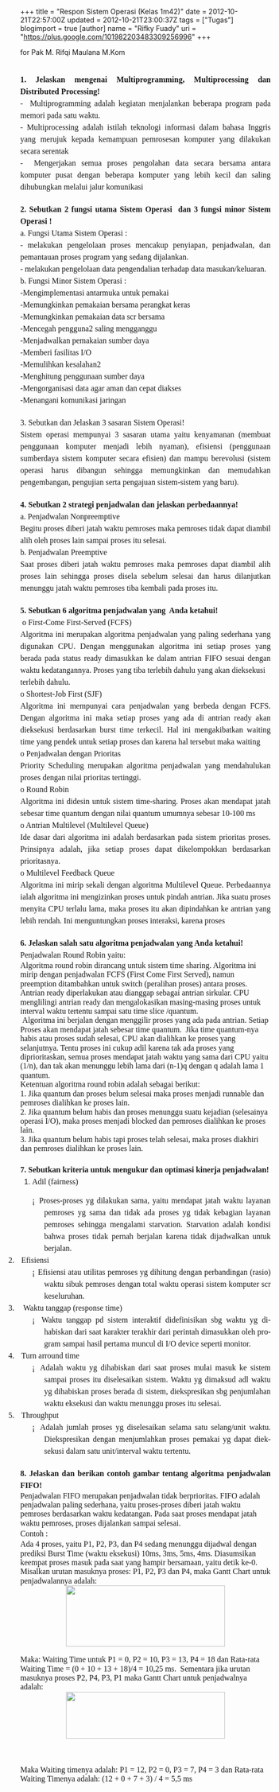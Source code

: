 +++
title = "Respon Sistem Operasi (Kelas 1m42)"
date = 2012-10-21T22:57:00Z
updated = 2012-10-21T23:00:37Z
tags = ["Tugas"]
blogimport = true 
[author]
	name = "Rifky Fuady"
	uri = "https://plus.google.com/101982203483309256996"
+++

for Pak M. Rifqi Maulana M.Kom<br /><div class="MsoNormal" style="line-height: 150%; margin-bottom: 0.0001pt; text-align: center;"><br /></div><div class="MsoNormal" style="line-height: 150%; margin-bottom: .0001pt; margin-bottom: 0cm; text-align: justify;"><b><span style="font-family: &quot;Times New Roman&quot;,&quot;serif&quot;; font-size: 12.0pt; line-height: 150%;">1. Jelaskan mengenai Multiprogramming, Multiprocessing dan Distributed Processing!</span></b></div><div class="MsoNormal" style="line-height: 150%; margin-bottom: .0001pt; margin-bottom: 0cm; text-align: justify;"><span style="font-family: &quot;Times New Roman&quot;,&quot;serif&quot;; font-size: 12.0pt; line-height: 150%;">- &nbsp;Multiprogramming adalah kegiatan menjalankan beberapa program pada memori pada satu waktu.</span></div><div class="MsoNormal" style="line-height: 150%; margin-bottom: .0001pt; margin-bottom: 0cm; text-align: justify;"><span style="font-family: &quot;Times New Roman&quot;,&quot;serif&quot;; font-size: 12.0pt; line-height: 150%;">- Multiprocessing adalah istilah teknologi informasi dalam bahasa Inggris yang merujuk kepada kemampuan pemrosesan komputer yang dilakukan secara serentak</span></div><div class="MsoNormal" style="line-height: 150%; margin-bottom: .0001pt; margin-bottom: 0cm; text-align: justify;"><span style="font-family: &quot;Times New Roman&quot;,&quot;serif&quot;; font-size: 12.0pt; line-height: 150%;">- &nbsp;Mengerjakan semua proses pengolahan data secara bersama antara komputer pusat dengan beberapa komputer yang lebih kecil dan saling dihubungkan melalui jalur komunikasi</span></div><div class="MsoNormal" style="line-height: 150%; margin-bottom: .0001pt; margin-bottom: 0cm; text-align: justify;"><br /></div><div class="MsoNormal" style="line-height: 150%; margin-bottom: .0001pt; margin-bottom: 0cm; text-align: justify;"><b><span style="font-family: &quot;Times New Roman&quot;,&quot;serif&quot;; font-size: 12.0pt; line-height: 150%;">2. Sebutkan 2 fungsi utama Sistem Operasi&nbsp; dan 3 fungsi minor Sistem Operasi !</span></b></div><div class="MsoNormal" style="line-height: 150%; margin-bottom: .0001pt; margin-bottom: 0cm; text-align: justify;"><span style="font-family: &quot;Times New Roman&quot;,&quot;serif&quot;; font-size: 12.0pt; line-height: 150%;">a. Fungsi Utama Sistem Operasi :</span></div><div class="MsoNormal" style="line-height: 150%; margin-bottom: .0001pt; margin-bottom: 0cm; text-align: justify;"><span style="font-family: &quot;Times New Roman&quot;,&quot;serif&quot;; font-size: 12.0pt; line-height: 150%;">- melakukan pengelolaan proses mencakup penyiapan, penjadwalan, dan pemantauan proses program yang sedang dijalankan.</span></div><div class="MsoNormal" style="line-height: 150%; margin-bottom: .0001pt; margin-bottom: 0cm; text-align: justify;"><span style="font-family: &quot;Times New Roman&quot;,&quot;serif&quot;; font-size: 12.0pt; line-height: 150%;">- melakukan pengelolaan data pengendalian terhadap data masukan/keluaran.</span></div><div class="MsoNormal" style="line-height: 150%; margin-bottom: .0001pt; margin-bottom: 0cm; text-align: justify;"><span style="font-family: &quot;Times New Roman&quot;,&quot;serif&quot;; font-size: 12.0pt; line-height: 150%;">b. Fungsi Minor Sistem Operasi :</span></div><div class="MsoNormal" style="line-height: 150%; margin-bottom: .0001pt; margin-bottom: 0cm; text-align: justify;"><span style="font-family: &quot;Times New Roman&quot;,&quot;serif&quot;; font-size: 12.0pt; line-height: 150%;">-Mengimplementasi antarmuka untuk pemakai</span></div><div class="MsoNormal" style="line-height: 150%; margin-bottom: .0001pt; margin-bottom: 0cm; text-align: justify;"><span style="font-family: &quot;Times New Roman&quot;,&quot;serif&quot;; font-size: 12.0pt; line-height: 150%;">-Memungkinkan pemakaian bersama perangkat keras</span></div><div class="MsoNormal" style="line-height: 150%; margin-bottom: .0001pt; margin-bottom: 0cm; text-align: justify;"><span style="font-family: &quot;Times New Roman&quot;,&quot;serif&quot;; font-size: 12.0pt; line-height: 150%;">-Memungkinkan pemakaian data scr bersama</span></div><div class="MsoNormal" style="line-height: 150%; margin-bottom: .0001pt; margin-bottom: 0cm; text-align: justify;"><span style="font-family: &quot;Times New Roman&quot;,&quot;serif&quot;; font-size: 12.0pt; line-height: 150%;">-Mencegah pengguna2 saling mengganggu</span></div><div class="MsoNormal" style="line-height: 150%; margin-bottom: .0001pt; margin-bottom: 0cm; text-align: justify;"><span style="font-family: &quot;Times New Roman&quot;,&quot;serif&quot;; font-size: 12.0pt; line-height: 150%;">-Menjadwalkan pemakaian sumber daya</span></div><div class="MsoNormal" style="line-height: 150%; margin-bottom: .0001pt; margin-bottom: 0cm; text-align: justify;"><span style="font-family: &quot;Times New Roman&quot;,&quot;serif&quot;; font-size: 12.0pt; line-height: 150%;">-Memberi fasilitas I/O</span></div><div class="MsoNormal" style="line-height: 150%; margin-bottom: .0001pt; margin-bottom: 0cm; text-align: justify;"><span style="font-family: &quot;Times New Roman&quot;,&quot;serif&quot;; font-size: 12.0pt; line-height: 150%;">-Memulihkan kesalahan2</span></div><div class="MsoNormal" style="line-height: 150%; margin-bottom: .0001pt; margin-bottom: 0cm; text-align: justify;"><span style="font-family: &quot;Times New Roman&quot;,&quot;serif&quot;; font-size: 12.0pt; line-height: 150%;">-Menghitung penggunaan sumber daya</span></div><div class="MsoNormal" style="line-height: 150%; margin-bottom: .0001pt; margin-bottom: 0cm; text-align: justify;"><span style="font-family: &quot;Times New Roman&quot;,&quot;serif&quot;; font-size: 12.0pt; line-height: 150%;">-Mengorganisasi data agar aman dan cepat diakses</span></div><div class="MsoNormal" style="line-height: 150%; margin-bottom: .0001pt; margin-bottom: 0cm; text-align: justify;"><span style="font-family: &quot;Times New Roman&quot;,&quot;serif&quot;; font-size: 12.0pt; line-height: 150%;">-Menangani komunikasi jaringan</span></div><div class="MsoNormal" style="line-height: 150%; margin-bottom: .0001pt; margin-bottom: 0cm; text-align: justify;"><br /></div><div class="MsoNormal" style="line-height: 150%; margin-bottom: .0001pt; margin-bottom: 0cm; text-align: justify;"><span style="font-family: &quot;Times New Roman&quot;,&quot;serif&quot;; font-size: 12.0pt; line-height: 150%;">3. Sebutkan dan Jelaskan 3 sasaran Sistem Operasi!</span></div><div class="MsoNormal" style="line-height: 150%; margin-bottom: .0001pt; margin-bottom: 0cm; text-align: justify;"><span style="font-family: &quot;Times New Roman&quot;,&quot;serif&quot;; font-size: 12.0pt; line-height: 150%;">Sistem operasi mempunyai 3 sasaran utama yaitu kenyamanan (membuat penggunaan komputer menjadi lebih nyaman), efisiensi (penggunaan sumberdaya sistem komputer secara efisien) dan mampu berevolusi (sistem operasi harus dibangun sehingga memungkinkan dan memudahkan pengembangan, pengujian serta pengajuan sistem-sistem yang baru).</span></div><div class="MsoNormal" style="line-height: 150%; margin-bottom: .0001pt; margin-bottom: 0cm; text-align: justify;"><br /></div><div class="MsoNormal" style="line-height: 150%; margin-bottom: .0001pt; margin-bottom: 0cm; text-align: justify;"><b><span style="font-family: &quot;Times New Roman&quot;,&quot;serif&quot;; font-size: 12.0pt; line-height: 150%;">4. Sebutkan 2 strategi penjadwalan dan jelaskan perbedaannya!</span></b></div><div class="MsoNormal" style="line-height: 150%; margin-bottom: .0001pt; margin-bottom: 0cm; text-align: justify;"><span style="font-family: &quot;Times New Roman&quot;,&quot;serif&quot;; font-size: 12.0pt; line-height: 150%;">a. Penjadwalan Nonpreemptive</span></div><div class="MsoNormal" style="line-height: 150%; margin-bottom: .0001pt; margin-bottom: 0cm; text-align: justify;"><span style="font-family: &quot;Times New Roman&quot;,&quot;serif&quot;; font-size: 12.0pt; line-height: 150%;">Begitu proses diberi jatah waktu pemroses maka pemroses tidak dapat diambil alih oleh proses lain sampai proses itu selesai.</span></div><div class="MsoNormal" style="line-height: 150%; margin-bottom: .0001pt; margin-bottom: 0cm; text-align: justify;"><span style="font-family: 'Times New Roman', serif; font-size: 12pt; line-height: 150%;">b. Penjadwalan Preemptive</span></div><div class="MsoNormal" style="line-height: 150%; margin-bottom: .0001pt; margin-bottom: 0cm; text-align: justify;"><span style="font-family: &quot;Times New Roman&quot;,&quot;serif&quot;; font-size: 12.0pt; line-height: 150%;">Saat proses diberi jatah waktu pemroses maka pemroses dapat diambil alih proses lain sehingga proses disela sebelum selesai dan harus dilanjutkan menunggu jatah waktu pemroses tiba kembali pada proses itu.</span></div><div class="MsoNormal" style="line-height: 150%; margin-bottom: .0001pt; margin-bottom: 0cm; text-align: justify;"><br /></div><div class="MsoNormal" style="line-height: 150%; margin-bottom: .0001pt; margin-bottom: 0cm; text-align: justify;"><b><span style="font-family: &quot;Times New Roman&quot;,&quot;serif&quot;; font-size: 12.0pt; line-height: 150%;">5. Sebutkan 6 algoritma penjadwalan yang&nbsp; Anda ketahui!</span></b></div><div class="MsoNormal" style="line-height: 150%; margin-bottom: .0001pt; margin-bottom: 0cm; text-align: justify;"><span style="font-family: &quot;Times New Roman&quot;,&quot;serif&quot;; font-size: 12.0pt; line-height: 150%;">&nbsp;o First-Come First-Served (FCFS)</span></div><div class="MsoNormal" style="line-height: 150%; margin-bottom: .0001pt; margin-bottom: 0cm; text-align: justify;"><span style="font-family: &quot;Times New Roman&quot;,&quot;serif&quot;; font-size: 12.0pt; line-height: 150%;">Algoritma ini merupakan algoritma penjadwalan yang paling sederhana yang digunakan CPU. Dengan menggunakan algoritma ini setiap proses yang berada pada status ready dimasukkan ke dalam antrian FIFO sesuai dengan waktu kedatangannya. Proses yang tiba terlebih dahulu yang akan dieksekusi</span></div><div class="MsoNormal" style="line-height: 150%; margin-bottom: .0001pt; margin-bottom: 0cm; text-align: justify;"><span style="font-family: &quot;Times New Roman&quot;,&quot;serif&quot;; font-size: 12.0pt; line-height: 150%;">terlebih dahulu.</span></div><div class="MsoNormal" style="line-height: 150%; margin-bottom: .0001pt; margin-bottom: 0cm; text-align: justify;"><span style="font-family: &quot;Times New Roman&quot;,&quot;serif&quot;; font-size: 12.0pt; line-height: 150%;">o Shortest-Job First (SJF)</span></div><div class="MsoNormal" style="line-height: 150%; margin-bottom: .0001pt; margin-bottom: 0cm; text-align: justify;"><span style="font-family: &quot;Times New Roman&quot;,&quot;serif&quot;; font-size: 12.0pt; line-height: 150%;">Algoritma ini mempunyai cara penjadwalan yang berbeda dengan FCFS. Dengan algoritma ini maka setiap proses yang ada di antrian ready akan dieksekusi berdasarkan burst time terkecil. Hal ini mengakibatkan waiting time yang pendek untuk setiap proses dan karena hal tersebut maka waiting</span></div><div class="MsoNormal" style="line-height: 150%; margin-bottom: .0001pt; margin-bottom: 0cm; text-align: justify;"><span style="font-family: &quot;Times New Roman&quot;,&quot;serif&quot;; font-size: 12.0pt; line-height: 150%;">o Penjadwalan dengan Prioritas</span></div><div class="MsoNormal" style="line-height: 150%; margin-bottom: .0001pt; margin-bottom: 0cm; text-align: justify;"><span style="font-family: &quot;Times New Roman&quot;,&quot;serif&quot;; font-size: 12.0pt; line-height: 150%;">Priority Scheduling merupakan algoritma penjadwalan yang mendahulukan proses dengan nilai prioritas tertinggi.</span></div><div class="MsoNormal" style="line-height: 150%; margin-bottom: .0001pt; margin-bottom: 0cm; text-align: justify;"><span style="font-family: &quot;Times New Roman&quot;,&quot;serif&quot;; font-size: 12.0pt; line-height: 150%;">o Round Robin</span></div><div class="MsoNormal" style="line-height: 150%; margin-bottom: .0001pt; margin-bottom: 0cm; text-align: justify;"><span style="font-family: &quot;Times New Roman&quot;,&quot;serif&quot;; font-size: 12.0pt; line-height: 150%;">Algoritma ini didesin untuk sistem time-sharing. Proses akan mendapat jatah sebesar time quantum dengan nilai quantum umumnya sebesar 10-100 ms</span></div><div class="MsoNormal" style="line-height: 150%; margin-bottom: .0001pt; margin-bottom: 0cm; text-align: justify;"><span style="font-family: &quot;Times New Roman&quot;,&quot;serif&quot;; font-size: 12.0pt; line-height: 150%;">o Antrian Multilevel (Multilevel Queue)</span></div><div class="MsoNormal" style="line-height: 150%; margin-bottom: .0001pt; margin-bottom: 0cm; text-align: justify;"><span style="font-family: &quot;Times New Roman&quot;,&quot;serif&quot;; font-size: 12.0pt; line-height: 150%;">Ide dasar dari algoritma ini adalah berdasarkan pada sistem prioritas proses. Prinsipnya adalah, jika setiap proses dapat dikelompokkan berdasarkan prioritasnya.</span></div><div class="MsoNormal" style="line-height: 150%; margin-bottom: .0001pt; margin-bottom: 0cm; text-align: justify;"><span style="font-family: &quot;Times New Roman&quot;,&quot;serif&quot;; font-size: 12.0pt; line-height: 150%;">o Multilevel Feedback Queue</span></div><div class="MsoNormal" style="line-height: 150%; margin-bottom: .0001pt; margin-bottom: 0cm; text-align: justify;"><span style="font-family: &quot;Times New Roman&quot;,&quot;serif&quot;; font-size: 12.0pt; line-height: 150%;">Algoritma ini mirip sekali dengan algoritma Multilevel Queue. Perbedaannya ialah algoritma ini mengizinkan proses untuk pindah antrian. Jika suatu proses menyita CPU terlalu lama, maka proses itu akan dipindahkan ke antrian yang lebih rendah. Ini menguntungkan proses interaksi, karena proses</span></div><div class="MsoNormal" style="line-height: 150%; margin-bottom: .0001pt; margin-bottom: 0cm; text-align: justify;"><br /></div><div class="MsoNormal" style="line-height: 150%; margin-bottom: .0001pt; margin-bottom: 0cm; text-align: justify;"><b><span style="font-family: &quot;Times New Roman&quot;,&quot;serif&quot;; font-size: 12.0pt; line-height: 150%;">6. Jelaskan salah satu algoritma penjadwalan yang Anda ketahui!</span></b></div><div class="MsoNormal" style="line-height: 150%; margin-bottom: .0001pt; margin-bottom: 0cm; text-align: justify;"><span style="font-family: &quot;Times New Roman&quot;,&quot;serif&quot;; font-size: 12.0pt; line-height: 150%;">Penjadwalan Round Robin yaitu:</span></div><div class="MsoNormal"><span style="font-family: &quot;Times New Roman&quot;,&quot;serif&quot;; font-size: 12.0pt; line-height: 115%;">Algoritma round robin dirancang untuk sistem time sharing. Algoritma ini mirip dengan penjadwalan FCFS (First Come First Served), namun preemption ditambahkan untuk switch (peralihan proses) antara proses. Antrian ready diperlakukan atau dianggap sebagai antrian sirkular. CPU menglilingi antrian ready dan mengalokasikan masing-masing proses untuk interval waktu tertentu sampai satu time slice /quantum.</span></div><div class="MsoNormal"><span style="font-family: &quot;Times New Roman&quot;,&quot;serif&quot;; font-size: 12.0pt; line-height: 115%;">&nbsp;Algoritma ini berjalan dengan menggilir proses yang ada pada antrian. Setiap Proses akan mendapat jatah sebesar time quantum. &nbsp;Jika time quantum-nya habis atau proses sudah selesai, CPU akan dialihkan ke proses yang selanjutnya. Tentu proses ini cukup adil karena tak ada proses yang diprioritaskan, semua proses mendapat jatah waktu yang sama dari CPU yaitu (1/n), dan tak akan menunggu lebih lama dari (n-1)q dengan q adalah lama 1 quantum.</span></div><div class="MsoNormal"><span style="font-family: &quot;Times New Roman&quot;,&quot;serif&quot;; font-size: 12.0pt; line-height: 115%;">Ketentuan algoritma round robin adalah sebagai berikut:</span></div><div class="MsoNormal"><span style="font-family: &quot;Times New Roman&quot;,&quot;serif&quot;; font-size: 12.0pt; line-height: 115%;">1. Jika quantum dan proses belum selesai maka proses menjadi runnable dan pemroses dialihkan ke proses lain.</span></div><div class="MsoNormal"><span style="font-family: &quot;Times New Roman&quot;,&quot;serif&quot;; font-size: 12.0pt; line-height: 115%;">2. Jika quantum belum habis dan proses menunggu suatu kejadian (selesainya operasi I/O), maka proses menjadi blocked dan pemroses dialihkan ke proses lain.</span></div><div class="MsoNormal"><span style="font-family: &quot;Times New Roman&quot;,&quot;serif&quot;; font-size: 12.0pt; line-height: 115%;">3. Jika quantum belum habis tapi proses telah selesai, maka proses diakhiri dan pemroses dialihkan ke proses lain.</span></div><div class="MsoNormal" style="line-height: 150%; margin-bottom: .0001pt; margin-bottom: 0cm; text-align: justify;"><br /></div><div class="MsoNormal" style="line-height: 150%; margin-bottom: .0001pt; margin-bottom: 0cm; text-align: justify;"><b><span style="font-family: &quot;Times New Roman&quot;,&quot;serif&quot;; font-size: 12.0pt; line-height: 150%;">7. Sebutkan kriteria untuk mengukur dan optimasi kinerja penjadwalan!</span></b></div><ol start="1" style="margin-top: 0cm;" type="1"><li class="MsoNormal" style="line-height: 150%; margin-bottom: .0001pt; margin-bottom: 0cm; mso-list: l1 level1 lfo1; tab-stops: list 36.0pt; text-align: justify;"><span lang="EN-US" style="font-family: &quot;Times New Roman&quot;,&quot;serif&quot;; font-size: 12.0pt; line-height: 150%; mso-ansi-language: EN-US;">Adil (fairness)</span><span style="font-family: &quot;Times New Roman&quot;,&quot;serif&quot;; font-size: 12.0pt; line-height: 150%;"></span></li></ol><div class="MsoNormal" style="line-height: 150%; margin-bottom: .0001pt; margin-bottom: 0cm; margin-left: 36.0pt; margin-right: 0cm; margin-top: 0cm; mso-list: l0 level1 lfo2; tab-stops: list 36.0pt; text-align: justify; text-indent: -18.0pt;"><!--[if !supportLists]--><span style="font-family: &quot;Wingdings 2&quot;; font-size: 12.0pt; line-height: 150%; mso-bidi-font-family: &quot;Wingdings 2&quot;; mso-fareast-font-family: &quot;Wingdings 2&quot;;">¡<span style="font-family: 'Times New Roman'; font-size: 7pt; line-height: normal;">&nbsp; </span></span><!--[endif]--><span lang="EN-US" style="font-family: &quot;Times New Roman&quot;,&quot;serif&quot;; font-size: 12.0pt; line-height: 150%; mso-ansi-language: EN-US;">Proses-proses yg dilakukan sama, yaitu mendapat jatah waktu layanan pemroses yg sama dan tidak ada proses yg tidak kebagian layanan pemroses sehingga mengalami starvation. Starvation adalah kondisi bahwa proses tidak pernah berjalan karena tidak dijadwalkan untuk berjalan.</span><span style="font-family: &quot;Times New Roman&quot;,&quot;serif&quot;; font-size: 12.0pt; line-height: 150%;"></span></div><div class="MsoListParagraph" style="line-height: 150%; margin-bottom: .0001pt; margin-bottom: 0cm; mso-add-space: auto; mso-list: l1 level1 lfo1; tab-stops: list 36.0pt; text-align: justify; text-indent: -18.0pt;"><!--[if !supportLists]--><span style="font-family: &quot;Times New Roman&quot;,&quot;serif&quot;; font-size: 12.0pt; line-height: 150%; mso-fareast-font-family: &quot;Times New Roman&quot;;">2.<span style="font-family: 'Times New Roman'; font-size: 7pt; line-height: normal;">&nbsp;&nbsp;&nbsp;&nbsp;&nbsp; </span></span><!--[endif]--><span lang="EN-US" style="font-family: &quot;Times New Roman&quot;,&quot;serif&quot;; font-size: 12.0pt; line-height: 150%; mso-ansi-language: EN-US;">Efisiensi</span><span style="font-family: &quot;Times New Roman&quot;,&quot;serif&quot;; font-size: 12.0pt; line-height: 150%;"></span></div><div class="MsoNormal" style="line-height: 150%; margin-bottom: .0001pt; margin-bottom: 0cm; margin-left: 36.0pt; margin-right: 0cm; margin-top: 0cm; mso-list: l0 level1 lfo2; tab-stops: list 36.0pt; text-align: justify; text-indent: -18.0pt;"><!--[if !supportLists]--><span style="font-family: &quot;Wingdings 2&quot;; font-size: 12.0pt; line-height: 150%; mso-bidi-font-family: &quot;Wingdings 2&quot;; mso-fareast-font-family: &quot;Wingdings 2&quot;;">¡<span style="font-family: 'Times New Roman'; font-size: 7pt; line-height: normal;">&nbsp; </span></span><!--[endif]--><span lang="EN-US" style="font-family: &quot;Times New Roman&quot;,&quot;serif&quot;; font-size: 12.0pt; line-height: 150%; mso-ansi-language: EN-US;">Efisiensi atau utilitas pemroses yg dihitung dengan perbandingan (rasio) waktu sibuk pemroses dengan total waktu operasi sistem komputer scr keseluruhan.</span><span style="font-family: &quot;Times New Roman&quot;,&quot;serif&quot;; font-size: 12.0pt; line-height: 150%;"></span></div><div class="MsoListParagraph" style="line-height: 150%; margin-bottom: .0001pt; margin-bottom: 0cm; mso-add-space: auto; mso-list: l1 level1 lfo1; tab-stops: list 36.0pt; text-align: justify; text-indent: -18.0pt;"><!--[if !supportLists]--><span style="font-family: &quot;Times New Roman&quot;,&quot;serif&quot;; font-size: 12.0pt; line-height: 150%; mso-fareast-font-family: &quot;Times New Roman&quot;;">3.<span style="font-family: 'Times New Roman'; font-size: 7pt; line-height: normal;">&nbsp;&nbsp;&nbsp;&nbsp;&nbsp; </span></span><!--[endif]--><span style="font-family: &quot;Times New Roman&quot;,&quot;serif&quot;; font-size: 12.0pt; line-height: 150%;">&nbsp;</span><span lang="EN-US" style="font-family: &quot;Times New Roman&quot;,&quot;serif&quot;; font-size: 12.0pt; line-height: 150%; mso-ansi-language: EN-US;">Waktu tanggap (response time)</span><span style="font-family: &quot;Times New Roman&quot;,&quot;serif&quot;; font-size: 12.0pt; line-height: 150%;"></span></div><div class="MsoNormal" style="line-height: 150%; margin-bottom: .0001pt; margin-bottom: 0cm; margin-left: 36.0pt; margin-right: 0cm; margin-top: 0cm; mso-list: l0 level1 lfo2; tab-stops: list 36.0pt; text-align: justify; text-indent: -18.0pt;"><!--[if !supportLists]--><span style="font-family: &quot;Wingdings 2&quot;; font-size: 12.0pt; line-height: 150%; mso-bidi-font-family: &quot;Wingdings 2&quot;; mso-fareast-font-family: &quot;Wingdings 2&quot;;">¡<span style="font-family: 'Times New Roman'; font-size: 7pt; line-height: normal;">&nbsp; </span></span><!--[endif]--><span lang="EN-US" style="font-family: &quot;Times New Roman&quot;,&quot;serif&quot;; font-size: 12.0pt; line-height: 150%; mso-ansi-language: EN-US;">Waktu tanggap pd sistem interaktif didefinisikan sbg waktu yg dihabiskan dari saat karakter terakhir dari perintah dimasukkan oleh program sampai hasil pertama muncul di I/O device seperti monitor.</span><span style="font-family: &quot;Times New Roman&quot;,&quot;serif&quot;; font-size: 12.0pt; line-height: 150%;"></span></div><div class="MsoListParagraph" style="line-height: 150%; margin-bottom: .0001pt; margin-bottom: 0cm; mso-add-space: auto; mso-list: l1 level1 lfo1; tab-stops: list 36.0pt; text-align: justify; text-indent: -18.0pt;"><!--[if !supportLists]--><span style="font-family: &quot;Times New Roman&quot;,&quot;serif&quot;; font-size: 12.0pt; line-height: 150%; mso-fareast-font-family: &quot;Times New Roman&quot;;">4.<span style="font-family: 'Times New Roman'; font-size: 7pt; line-height: normal;">&nbsp;&nbsp;&nbsp;&nbsp;&nbsp; </span></span><!--[endif]--><span lang="EN-US" style="font-family: &quot;Times New Roman&quot;,&quot;serif&quot;; font-size: 12.0pt; line-height: 150%; mso-ansi-language: EN-US;">Turn arround time</span><span style="font-family: &quot;Times New Roman&quot;,&quot;serif&quot;; font-size: 12.0pt; line-height: 150%;"></span></div><div class="MsoNormal" style="line-height: 150%; margin-bottom: .0001pt; margin-bottom: 0cm; margin-left: 36.0pt; margin-right: 0cm; margin-top: 0cm; mso-list: l0 level1 lfo2; tab-stops: list 36.0pt; text-align: justify; text-indent: -18.0pt;"><!--[if !supportLists]--><span style="font-family: &quot;Wingdings 2&quot;; font-size: 12.0pt; line-height: 150%; mso-bidi-font-family: &quot;Wingdings 2&quot;; mso-fareast-font-family: &quot;Wingdings 2&quot;;">¡<span style="font-family: 'Times New Roman'; font-size: 7pt; line-height: normal;">&nbsp; </span></span><!--[endif]--><span lang="EN-US" style="font-family: &quot;Times New Roman&quot;,&quot;serif&quot;; font-size: 12.0pt; line-height: 150%; mso-ansi-language: EN-US;">Adalah waktu yg dihabiskan dari saat proses mulai masuk ke sistem sampai proses itu diselesaikan sistem. Waktu yg dimaksud adl waktu yg dihabiskan proses berada di sistem, diekspresikan sbg penjumlahan waktu eksekusi dan waktu menunggu proses itu selesai.</span><span style="font-family: &quot;Times New Roman&quot;,&quot;serif&quot;; font-size: 12.0pt; line-height: 150%;"></span></div><div class="MsoListParagraph" style="line-height: 150%; margin-bottom: .0001pt; margin-bottom: 0cm; mso-add-space: auto; mso-list: l1 level1 lfo1; tab-stops: list 36.0pt; text-align: justify; text-indent: -18.0pt;"><!--[if !supportLists]--><span style="font-family: &quot;Times New Roman&quot;,&quot;serif&quot;; font-size: 12.0pt; line-height: 150%; mso-fareast-font-family: &quot;Times New Roman&quot;;">5.<span style="font-family: 'Times New Roman'; font-size: 7pt; line-height: normal;">&nbsp;&nbsp;&nbsp;&nbsp;&nbsp; </span></span><!--[endif]--><span lang="EN-US" style="font-family: &quot;Times New Roman&quot;,&quot;serif&quot;; font-size: 12.0pt; line-height: 150%; mso-ansi-language: EN-US;">Throughput</span><span style="font-family: &quot;Times New Roman&quot;,&quot;serif&quot;; font-size: 12.0pt; line-height: 150%;"></span></div><div class="MsoNormal" style="line-height: 150%; margin-bottom: .0001pt; margin-bottom: 0cm; margin-left: 36.0pt; margin-right: 0cm; margin-top: 0cm; mso-list: l0 level1 lfo2; tab-stops: list 36.0pt; text-align: justify; text-indent: -18.0pt;"><!--[if !supportLists]--><span style="font-family: &quot;Wingdings 2&quot;; font-size: 12.0pt; line-height: 150%; mso-bidi-font-family: &quot;Wingdings 2&quot;; mso-fareast-font-family: &quot;Wingdings 2&quot;;">¡<span style="font-family: 'Times New Roman'; font-size: 7pt; line-height: normal;">&nbsp; </span></span><!--[endif]--><span lang="EN-US" style="font-family: &quot;Times New Roman&quot;,&quot;serif&quot;; font-size: 12.0pt; line-height: 150%; mso-ansi-language: EN-US;">Adalah jumlah proses yg diselesaikan selama satu selang/unit waktu. Diekspresikan dengan menjumlahkan proses pemakai yg dapat dieksekusi dalam satu unit/interval waktu tertentu.</span><span style="font-family: &quot;Times New Roman&quot;,&quot;serif&quot;; font-size: 12.0pt; line-height: 150%;"></span></div><div class="MsoNormal" style="line-height: 150%; margin-bottom: .0001pt; margin-bottom: 0cm; text-align: justify;"><br /></div><div class="MsoNormal" style="line-height: 150%; margin-bottom: .0001pt; margin-bottom: 0cm; text-align: justify;"><b><span style="font-family: &quot;Times New Roman&quot;,&quot;serif&quot;; font-size: 12.0pt; line-height: 150%;">8. Jelaskan dan berikan contoh gambar tentang algoritma penjadwalan FIFO!</span></b></div><div class="MsoNormal"><span style="font-family: &quot;Times New Roman&quot;,&quot;serif&quot;; font-size: 12.0pt; line-height: 115%;">Penjadwalan FIFO merupakan penjadwalan tidak berprioritas. FIFO adalah penjadwalan paling sederhana, yaitu proses-proses diberi jatah waktu pemroses berdasarkan waktu kedatangan. Pada saat proses mendapat jatah waktu pemroses, proses dijalankan sampai selesai.</span></div><div class="MsoNormal" style="line-height: 150%; margin-bottom: .0001pt; margin-bottom: 0cm; text-align: justify;"><span style="font-family: &quot;Times New Roman&quot;,&quot;serif&quot;; font-size: 12.0pt; line-height: 150%;">Contoh :</span></div><div class="MsoNormal"><span style="font-family: &quot;Times New Roman&quot;,&quot;serif&quot;; font-size: 12.0pt; line-height: 115%;">Ada 4 proses, yaitu P1, P2, P3, dan P4 sedang menunggu dijadwal dengan prediksi Burst Time (waktu eksekusi) 10ms, 3ms, 5ms, 4ms. Diasumsikan keempat proses masuk pada saat yang hampir bersamaan, yaitu detik ke-0. Misalkan urutan masuknya proses: P1, P2, P3 dan P4, maka Gantt Chart untuk penjadwalannya adalah:</span></div><div class="separator" style="clear: both; text-align: center;"><a href="http://2.bp.blogspot.com/-ZU2X2eseTMM/UIQaVLGNvLI/AAAAAAAAAV0/T7VF3SWhRmA/s1600/7.jpg" imageanchor="1" style="margin-left: 1em; margin-right: 1em;"><img border="0" height="123" src="http://2.bp.blogspot.com/-ZU2X2eseTMM/UIQaVLGNvLI/AAAAAAAAAV0/T7VF3SWhRmA/s320/7.jpg" width="320" /></a></div><div class="MsoNormal"><br /></div><div class="MsoNormal"><span style="font-family: &quot;Times New Roman&quot;,&quot;serif&quot;; font-size: 12.0pt; line-height: 115%;">Maka: Waiting Time untuk P1 = 0, P2 = 10, P3 = 13, P4 = 18 dan Rata-rata Waiting Time = (0 + 10 + 13 + 18)/4 =&nbsp;10,25&nbsp;ms.&nbsp; Sementara jika urutan masuknya proses P2, P4, P3, P1 maka Gantt Chart untuk penjadwalnya adalah:</span></div><div class="separator" style="clear: both; text-align: center;"><a href="http://3.bp.blogspot.com/-424eYXjyYgY/UIQablk4dpI/AAAAAAAAAV8/cuDnDergo84/s1600/6.png" imageanchor="1" style="margin-left: 1em; margin-right: 1em;"><img border="0" height="94" src="http://3.bp.blogspot.com/-424eYXjyYgY/UIQablk4dpI/AAAAAAAAAV8/cuDnDergo84/s320/6.png" width="320" /></a></div><div class="MsoNormal"><br /></div><div class="MsoNormal"><span style="font-family: &quot;Times New Roman&quot;,&quot;serif&quot;; font-size: 12.0pt; line-height: 115%;"><br /><!--[if !supportLineBreakNewLine]--><br /><!--[endif]--></span></div><div class="MsoNormal"><span style="font-family: &quot;Times New Roman&quot;,&quot;serif&quot;; font-size: 12.0pt; line-height: 115%;">Maka Waiting timenya adalah: P1 = 12, P2 = 0, P3 = 7, P4 = 3 dan Rata-rata Waiting Timenya adalah: (12 + 0 + 7 + 3) / 4 =&nbsp;5,5&nbsp;ms</span></div>

